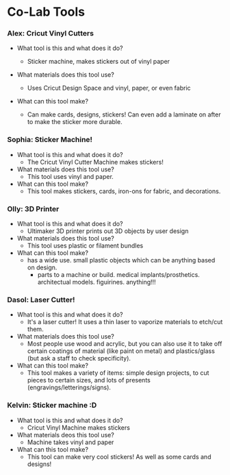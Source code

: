 # Co-Lab Tools
### Alex: Cricut Vinyl Cutters

- What tool is this and what does it do?
  - Sticker machine, makes stickers out of vinyl paper
	
- What materials does this tool use?
  - Uses Cricut Design Space and vinyl, paper, or even fabric
- What can this tool make?
  - Can make cards, designs, stickers! Can even add a laminate on after to make the sticker more durable.


### Sophia: Sticker Machine!

- What tool is this and what does it do?
  - The Cricut Vinyl Cutter Machine makes stickers!
- What materials does this tool use?
  - This tool uses vinyl and paper.
- What can this tool make?
  - This tool makes stickers, cards, iron-ons for fabric, and decorations.

### Olly: 3D Printer

- What tool is this and what does it do?
  - Ultimaker 3D printer prints out 3D objects by user design
- What materials does this tool use?
  - This tool uses plastic or filament bundles
- What can this tool make?
  - has a wide use. small plastic objects which can be anything based on design.
    - parts to a machine or build. medical implants/prosthetics. architectual models. figuirines. anything!!!


### Dasol: Laser Cutter!

- What tool is this and what does it do?
  - It's a laser cutter! It uses a thin laser to vaporize materials to etch/cut them.
- What materials does this tool use?
  - Most people use wood and acrylic, but you can also use it to take off certain coatings of material (like paint on metal) and plastics/glass (but ask a staff to check specificity).
- What can this tool make?
  - This tool makes a variety of items: simple design projects, to cut pieces to certain sizes, and lots of presents (engravings/letterings/signs). 

### Kelvin: Sticker machine :D 
- What tool is this and what does it do?
  - Cricut Vinyl Machine makes stickers
- What materials deos this tool use?
  - Machine takes vinyl and paper
- What can this tool make?
  - This tool can make very cool stickers! As well as some cards and designs! 
